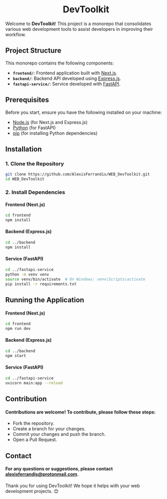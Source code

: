 <h1 align="center">DevToolkit</h1>

Welcome to **DevToolkit**! This project is a monorepo that consolidates various web development tools to assist developers in improving their workflow.

## Project Structure

This monorepo contains the following components:

- **`frontend/`**: Frontend application built with [Next.js](https://nextjs.org/).
- **`backend/`**: Backend API developed using [Express.js](https://expressjs.com/).
- **`fastapi-service/`**: Service developed with [FastAPI](https://fastapi.tiangolo.com/).

## Prerequisites

Before you start, ensure you have the following installed on your machine:

- [Node.js](https://nodejs.org/) (for Next.js and Express.js)
- [Python](https://www.python.org/) (for FastAPI)
- [pip](https://pip.pypa.io/en/stable/) (for installing Python dependencies)

## Installation

### 1. Clone the Repository

```bash
git clone https://github.com/AlexisFerrandis/WEB_DevToolkit.git
cd WEB_DevToolkit
```

### 2. Install Dependencies
#### Frontend (Next.js)
```bash
cd frontend
npm install
```
#### Backend (Express.js)
```bash
cd ../backend
npm install
```
#### Service (FastAPI)
```bash
cd ../fastapi-service
python -m venv venv
source venv/bin/activate  # On Windows: venv\Scripts\activate
pip install -r requirements.txt
```

## Running the Application
#### Frontend (Next.js)
```bash
cd frontend
npm run dev
```
#### Backend (Express.js)
```bash
cd ../backend
npm start
```
#### Service (FastAPI)
```bash
cd ../fastapi-service
uvicorn main:app --reload
```


## Contribution
#### Contributions are welcome! To contribute, please follow these steps:

- Fork the repository.
- Create a branch for your changes.
- Commit your changes and push the branch.
- Open a Pull Request.

## Contact
#### For any questions or suggestions, please contact [ alexisferrandis@protonmail.com](alexisferrandis@protonmail.com).

Thank you for using DevToolkit! We hope it helps with your web development projects. 😊